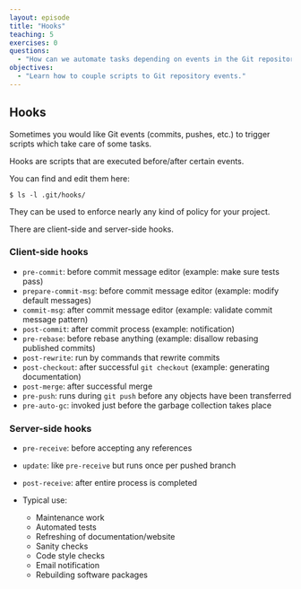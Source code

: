 ```yaml
---
layout: episode
title: "Hooks"
teaching: 5
exercises: 0
questions:
  - "How can we automate tasks depending on events in the Git repository?"
objectives:
  - "Learn how to couple scripts to Git repository events."
---
```


## Hooks

Sometimes you would like Git events (commits, pushes, etc.) to trigger scripts which take care of some tasks.

Hooks are scripts that are executed before/after certain events.

You can find and edit them here:

```shell
$ ls -l .git/hooks/
```

They can be used to enforce nearly any kind of policy for your project.

There are client-side and server-side hooks.


### Client-side hooks

- `pre-commit`: before commit message editor (example: make sure tests pass)
- `prepare-commit-msg`: before commit message editor (example: modify default messages)
- `commit-msg`: after commit message editor (example: validate commit message pattern)
- `post-commit`: after commit process (example: notification)
- `pre-rebase`: before rebase anything (example: disallow rebasing published commits)
- `post-rewrite`: run by commands that rewrite commits
- `post-checkout`: after successful `git checkout` (example: generating documentation)
- `post-merge`: after successful merge
- `pre-push`: runs during `git push` before any objects have been transferred
- `pre-auto-gc`: invoked just before the garbage collection takes place


### Server-side hooks

- `pre-receive`: before accepting any references
- `update`: like `pre-receive` but runs once per pushed branch
- `post-receive`: after entire process is completed

- Typical use:
    - Maintenance work
    - Automated tests
    - Refreshing of documentation/website
    - Sanity checks
    - Code style checks
    - Email notification
    - Rebuilding software packages
